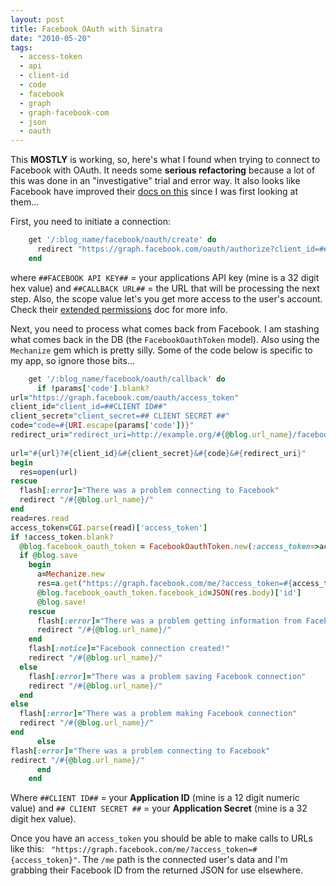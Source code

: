 ```yaml
---
layout: post
title: Facebook OAuth with Sinatra
date: "2010-05-20"
tags:
  - access-token
  - api
  - client-id
  - code
  - facebook
  - graph
  - graph-facebook-com
  - json
  - oauth
---
```


This <strong>MOSTLY</strong> is working, so, here's what I found when trying to connect to Facebook with OAuth. It needs some <strong>serious refactoring</strong> because a lot of this was done in an "investigative" trial and error way. It also looks like Facebook have improved their <a href='http://developers.facebook.com/docs/api'>docs on this</a> since I was first looking at them...

First, you need to initiate a connection:

```ruby
    get '/:blog_name/facebook/oauth/create' do
      redirect "https://graph.facebook.com/oauth/authorize?client_id=##FACEBOOK API KEY##&redirect_uri=##CALLBACK URL##&scope=publish_stream,user_status,user_photos,user_about_me"
    end
```

where `##FACEBOOK API KEY##` = your applications API key (mine is a 32 digit hex value) and `##CALLBACK URL##` = the URL that will be processing the next step. Also, the scope value let's you get more access to the user's account. Check their <a href='http://developers.facebook.com/docs/authentication/permissions'>extended permissions</a> doc for more info.

Next, you need to process what comes back from Facebook. I am stashing what comes back in the DB (the `FacebookOauthToken` model). Also using the `Mechanize` gem which is pretty silly. Some of the code below is specific to my app, so ignore those bits...

```ruby
    get '/:blog_name/facebook/oauth/callback' do
      if !params['code'].blank?
url="https://graph.facebook.com/oauth/access_token"
client_id="client_id=##CLIENT ID##"
client_secret="client_secret=## CLIENT SECRET ##"
code="code=#{URI.escape(params['code'])}"
redirect_uri="redirect_uri=http://example.org/#{@blog.url_name}/facebook/oauth/callback"
      
url="#{url}?#{client_id}&#{client_secret}&#{code}&#{redirect_uri}"
begin
  res=open(url)
rescue
  flash[:error]="There was a problem connecting to Facebook"
  redirect "/#{@blog.url_name}/"
end
read=res.read
access_token=CGI.parse(read)['access_token']
if !access_token.blank?
  @blog.facebook_oauth_token = FacebookOauthToken.new(:access_token=>access_token,:blog_name=>params[:blog_name])
  if @blog.save
    begin
      a=Mechanize.new
      res=a.get("https://graph.facebook.com/me/?access_token=#{access_token}")
      @blog.facebook_oauth_token.facebook_id=JSON(res.body)['id']
      @blog.save!
    rescue
      flash[:error]="There was a problem getting information from Facebook"
      redirect "/#{@blog.url_name}/"
    end
    flash[:notice]="Facebook connection created!"
    redirect "/#{@blog.url_name}/"
  else
    flash[:error]="There was a problem saving Facebook connection"
    redirect "/#{@blog.url_name}/"
  end
else
  flash[:error]="There was a problem making Facebook connection"
  redirect "/#{@blog.url_name}/"
end
      else
flash[:error]="There was a problem connecting to Facebook"
redirect "/#{@blog.url_name}/"
      end
    end
```

Where `##CLIENT ID##` = your <strong>Application ID</strong> (mine is a 12 digit numeric value) and `## CLIENT SECRET ##` = your <strong>Application Secret</strong> (mine is a 32 digit hex value).

Once you have an `access_token` you should be able to make calls to URLs like this: `
"https://graph.facebook.com/me/?access_token=#{access_token}"`. The `/me` path is the connected user's data and I'm grabbing their Facebook ID from the returned JSON for use elsewhere.
